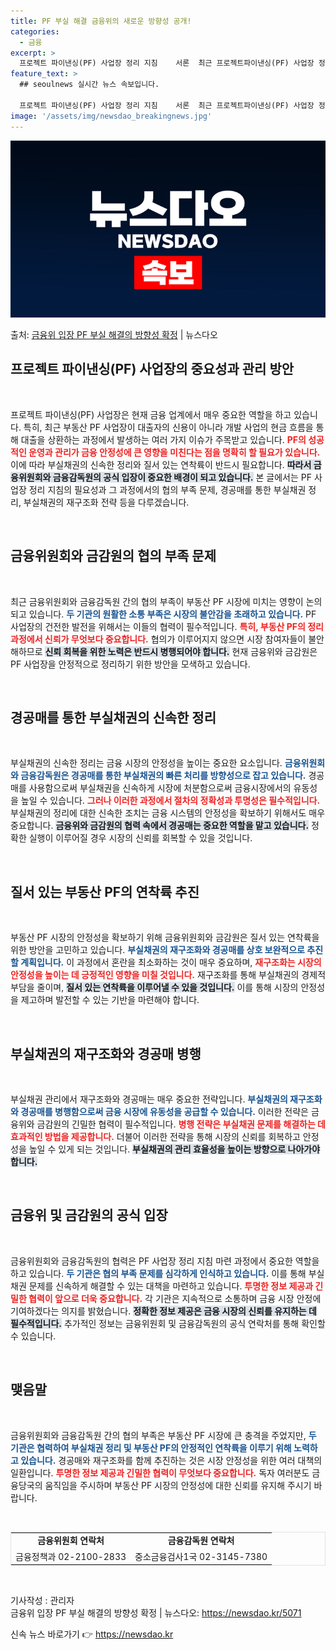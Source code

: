 ```yaml
---
title: PF 부실 해결 금융위의 새로운 방향성 공개!
categories:
  - 금융
excerpt: >
  프로젝트 파이낸싱(PF) 사업장 정리 지침    서론  최근 프로젝트파이낸싱(PF) 사업장 정리 지침을 마련…
feature_text: >
  ## seoulnews 실시간 뉴스 속보입니다.

  프로젝트 파이낸싱(PF) 사업장 정리 지침    서론  최근 프로젝트파이낸싱(PF) 사업장 정리 지침을 마련…
image: '/assets/img/newsdao_breakingnews.jpg'
---
```


![뉴스다오 속보](/assets/img/newsdao_breakingnews.jpg)

<p>출처: <a href="https://newsdao.kr/5071" rel="dofollow">금융위 입장 PF 부실 해결의 방향성 확정</a> | 뉴스다오</p>

<h2 data-ke-size="size26">프로젝트 파이낸싱(PF) 사업장의 중요성과 관리 방안</h2>

<p data-ke-size="size16">&nbsp;</p>

프로젝트 파이낸싱(PF) 사업장은 현재 금융 업계에서 매우 중요한 역할을 하고 있습니다. 특히, 최근 부동산 PF 사업장이 대출자의 신용이 아니라 개발 사업의 현금 흐름을 통해 대출을 상환하는 과정에서 발생하는 여러 가지 이슈가 주목받고 있습니다. <b><span style="color: #ee2323;">PF의 성공적인 운영과 관리가 금융 안정성에 큰 영향을 미친다는 점을 명확히 할 필요가 있습니다.</span></b> 이에 따라 부실채권의 신속한 정리와 질서 있는 연착륙이 반드시 필요합니다. <b><span style="background-color: #21538527;">따라서 금융위원회와 금융감독원의 공식 입장이 중요한 배경이 되고 있습니다.</span></b> 본 글에서는 PF 사업장 정리 지침의 필요성과 그 과정에서의 협의 부족 문제, 경공매를 통한 부실채권 정리, 부실채권의 재구조화 전략 등을 다루겠습니다. 

<p data-ke-size="size16">&nbsp;</p>

<h2 data-ke-size="size26">금융위원회와 금감원의 협의 부족 문제</h2>

<p data-ke-size="size16">&nbsp;</p>

최근 금융위원회와 금융감독원 간의 협의 부족이 부동산 PF 시장에 미치는 영향이 논의되고 있습니다. <b><span style="color: #1a5490;">두 기관의 원활한 소통 부족은 시장의 불안감을 초래하고 있습니다.</span></b> PF 사업장의 건전한 발전을 위해서는 이들의 협력이 필수적입니다. <b><span style="color: #ee2323;">특히, 부동산 PF의 정리 과정에서 신뢰가 무엇보다 중요합니다.</span></b> 협의가 이루어지지 않으면 시장 참여자들이 불안해하므로 <b><span style="background-color: #21538527;">신뢰 회복을 위한 노력은 반드시 병행되어야 합니다.</span></b> 현재 금융위와 금감원은 PF 사업장을 안정적으로 정리하기 위한 방안을 모색하고 있습니다.

<p data-ke-size="size16">&nbsp;</p>

<h2 data-ke-size="size26">경공매를 통한 부실채권의 신속한 정리</h2>

<p data-ke-size="size16">&nbsp;</p>

부실채권의 신속한 정리는 금융 시장의 안정성을 높이는 중요한 요소입니다. <b><span style="color: #1a5490;">금융위원회와 금융감독원은 경공매를 통한 부실채권의 빠른 처리를 방향성으로 잡고 있습니다.</span></b> 경공매를 사용함으로써 부실채권을 신속하게 시장에 처분함으로써 금융시장에서의 유동성을 높일 수 있습니다. <b><span style="color: #ee2323;">그러나 이러한 과정에서 절차의 정확성과 투명성은 필수적입니다.</span></b> 부실채권의 정리에 대한 신속한 조치는 금융 시스템의 안정성을 확보하기 위해서도 매우 중요합니다. <b><span style="background-color: #21538527;">금융위와 금감원의 협력 속에서 경공매는 중요한 역할을 맡고 있습니다.</span></b> 정확한 실행이 이루어질 경우 시장의 신뢰를 회복할 수 있을 것입니다.

<p data-ke-size="size16">&nbsp;</p>

<h2 data-ke-size="size26">질서 있는 부동산 PF의 연착륙 추진</h2>

<p data-ke-size="size16">&nbsp;</p>

부동산 PF 시장의 안정성을 확보하기 위해 금융위원회와 금감원은 질서 있는 연착륙을 위한 방안을 고민하고 있습니다. <b><span style="color: #1a5490;">부실채권의 재구조화와 경공매를 상호 보완적으로 추진할 계획입니다.</span></b> 이 과정에서 혼란을 최소화하는 것이 매우 중요하며, <b><span style="color: #ee2323;">재구조화는 시장의 안정성을 높이는 데 긍정적인 영향을 미칠 것입니다.</span></b> 재구조화를 통해 부실채권의 경제적 부담을 줄이며, <b><span style="background-color: #21538527;">질서 있는 연착륙을 이루어낼 수 있을 것입니다.</span></b> 이를 통해 시장의 안정성을 제고하며 발전할 수 있는 기반을 마련해야 합니다.

<p data-ke-size="size16">&nbsp;</p>

<h2 data-ke-size="size26">부실채권의 재구조화와 경공매 병행</h2>

<p data-ke-size="size16">&nbsp;</p>

부실채권 관리에서 재구조화와 경공매는 매우 중요한 전략입니다. <b><span style="color: #1a5490;">부실채권의 재구조화와 경공매를 병행함으로써 금융 시장에 유동성을 공급할 수 있습니다.</span></b> 이러한 전략은 금융위와 금감원의 긴밀한 협력이 필수적입니다. <b><span style="color: #ee2323;">병행 전략은 부실채권 문제를 해결하는 데 효과적인 방법을 제공합니다.</span></b> 더불어 이러한 전략을 통해 시장의 신뢰를 회복하고 안정성을 높일 수 있게 되는 것입니다. <b><span style="background-color: #21538527;">부실채권의 관리 효율성을 높이는 방향으로 나아가야 합니다.</span></b>

<p data-ke-size="size16">&nbsp;</p>

<h2 data-ke-size="size26">금융위 및 금감원의 공식 입장</h2>

<p data-ke-size="size16">&nbsp;</p>

금융위원회와 금융감독원의 협력은 PF 사업장 정리 지침 마련 과정에서 중요한 역할을 하고 있습니다. <b><span style="color: #1a5490;">두 기관은 협의 부족 문제를 심각하게 인식하고 있습니다.</span></b> 이를 통해 부실채권 문제를 신속하게 해결할 수 있는 대책을 마련하고 있습니다. <b><span style="color: #ee2323;">투명한 정보 제공과 긴밀한 협력이 앞으로 더욱 중요합니다.</span></b> 각 기관은 지속적으로 소통하며 금융 시장 안정에 기여하겠다는 의지를 밝혔습니다. <b><span style="background-color: #21538527;">정확한 정보 제공은 금융 시장의 신뢰를 유지하는 데 필수적입니다.</span></b> 추가적인 정보는 금융위원회 및 금융감독원의 공식 연락처를 통해 확인할 수 있습니다.

<p data-ke-size="size16">&nbsp;</p>

<h2 data-ke-size="size26">맺음말</h2>

<p data-ke-size="size16">&nbsp;</p>

금융위원회와 금융감독원 간의 협의 부족은 부동산 PF 시장에 큰 충격을 주었지만, <b><span style="color: #1a5490;">두 기관은 협력하여 부실채권 정리 및 부동산 PF의 안정적인 연착륙을 이루기 위해 노력하고 있습니다.</span></b> 경공매와 재구조화를 함께 추진하는 것은 시장 안정성을 위한 여러 대책의 일환입니다. <b><span style="color: #ee2323;">투명한 정보 제공과 긴밀한 협력이 무엇보다 중요합니다.</span></b> 독자 여러분도 금융당국의 움직임을 주시하며 부동산 PF 시장의 안정성에 대한 신뢰를 유지해 주시기 바랍니다. 

<p data-ke-size="size16">&nbsp;</p>

<table style="width: 100%; border: 1px solid #dee2e6;">
    <tr>
        <td style="text-align: center; height: 17px;"><b>금융위원회 연락처</b></td>
        <td style="text-align: center; height: 17px;"><b>금융감독원 연락처</b></td>
    </tr>
    <tr>
        <td style="text-align: center; height: 17px;">금융정책과 02-2100-2833</td>
        <td style="text-align: center; height: 17px;">중소금융검사1국 02-3145-7380</td>
    </tr>
</table>

<p data-ke-size="size16">&nbsp;</p>

기사작성 : 관리자  
금융위 입장 PF 부실 해결의 방향성 확정 | 뉴스다오: https://newsdao.kr/5071 

신속 뉴스 바로가기 👉 <a href="https://newsdao.kr" rel="dofollow">https://newsdao.kr</a>


